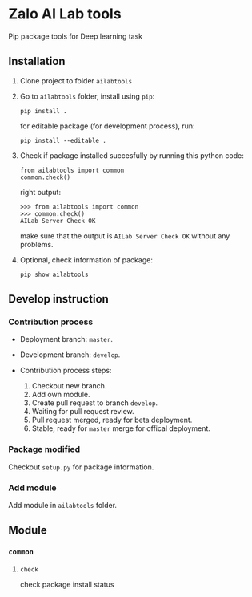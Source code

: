 # Zalo AI Lab tools

Pip package tools for Deep learning task

## Installation

1. Clone project to folder `ailabtools`

2. Go to `ailabtools` folder, install using `pip`:

    ```
    pip install .
    ```
    
    for editable package (for development process), run:

    ```
    pip install --editable .
    ```

3. Check if package installed succesfully by running this python code:

    ```
    from ailabtools import common
    common.check()
    ```

    right output:

    ```
    >>> from ailabtools import common
    >>> common.check()
    AILab Server Check OK
    ```

    make sure that the output is `AILab Server Check OK` without any problems.

4. Optional, check information of package:
    ```
    pip show ailabtools
    ```

## Develop instruction

### Contribution process

- Deployment branch: `master`.

- Development branch: `develop`.

- Contribution process steps:
    1. Checkout new branch.
    2. Add own module.
    3. Create pull request to branch `develop`.
    4. Waiting for pull request review.
    5. Pull request merged, ready for beta deployment.
    6. Stable, ready for `master` merge for offical deployment.

### Package modified

Checkout `setup.py` for package information.

### Add module

Add module in `ailabtools` folder.

## Module

### `common`

1. `check`

    check package install status
